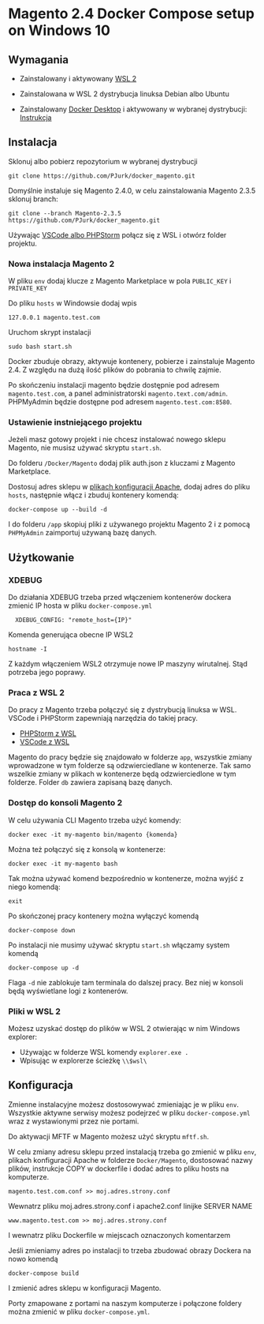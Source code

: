 
# Magento 2.4 Docker Compose setup on Windows 10

## Wymagania

* Zainstalowany i aktywowany [WSL 2](https://docs.microsoft.com/en-us/windows/wsl/install-win10#update-to-wsl-2 "Instrukcja instalacji WSL 2")

* Zainstalowana w WSL 2 dystrybucja linuksa Debian albo Ubuntu

* Zainstalowany [Docker Desktop](https://hub.docker.com/editions/community/docker-ce-desktop-windows "Docker Desktop") i aktywowany w wybranej dystrybucji: [Instrukcja](https://docs.docker.com/docker-for-windows/wsl/ "Instrukcja aktywacji")

## Instalacja

Sklonuj albo pobierz repozytorium w wybranej dystrybucji

    git clone https://github.com/PJurk/docker_magento.git

Domyślnie instaluje się Magento 2.4.0, w celu zainstalowania Magento 2.3.5 sklonuj branch:

    git clone --branch Magento-2.3.5 https://github.com/PJurk/docker_magento.git

Używając [VSCode albo PHPStorm](#Użytkowanie) połącz się z WSL i otwórz folder projektu.

### Nowa instalacja Magento 2

W pliku `env` dodaj klucze z Magento Marketplace w pola `PUBLIC_KEY` i `PRIVATE_KEY`

Do pliku `hosts` w Windowsie dodaj wpis

    127.0.0.1 magento.test.com

Uruchom skrypt instalacji

    sudo bash start.sh

Docker zbuduje obrazy, aktywuje kontenery, pobierze i zainstaluje Magento 2.4. Z względu na dużą ilość plików do pobrania to chwilę zajmie.

Po skończeniu instalacji magento będzie dostępnie pod adresem `magento.test.com`, a panel administratorski `magento.text.com/admin`.
PHPMyAdmin będzie dostępne pod adresem `magento.test.com:8580`.

### Ustawienie instniejącego projektu

Jeżeli masz gotowy projekt i nie chcesz instalować nowego sklepu Magento, nie musisz używać skryptu `start.sh`.

Do folderu `/Docker/Magento` dodaj plik auth.json z kluczami z Magento Marketplace.

Dostosuj adres sklepu w [plikach konfiguracji Apache](#konfiguracja), dodaj adres do pliku `hosts`, następnie włącz i zbuduj kontenery komendą:

    docker-compose up --build -d

I do folderu `/app` skopiuj pliki z używanego projektu Magento 2 i z pomocą `PHPMyAdmin` zaimportuj używaną bazę danych.

## Użytkowanie

### XDEBUG

Do działania XDEBUG trzeba przed włączeniem kontenerów dockera zmienić IP hosta w pliku `docker-compose.yml`

      XDEBUG_CONFIG: "remote_host={IP}" 

Komenda generująca obecne IP WSL2

    hostname -I 

Z każdym włączeniem WSL2 otrzymuje nowe IP
maszyny wirutalnej. Stąd potrzeba jego poprawy.

### Praca z WSL 2

Do pracy z Magento trzeba połączyć się z dystrybucją linuksa w WSL. VSCode i PHPStorm zapewniają narzędzia do takiej pracy.

* [PHPStorm z WSL](https://blog.jetbrains.com/phpstorm/2020/06/phpstorm-2020-1-2-is-released/ "Instrukcja połączenia z WSL w PHPStorm")
* [VSCode z WSL](https://code.visualstudio.com/docs/remote/wsl-tutorial "Instrukcja połączenia z WSL w VSCode")

Magento do pracy będzie się znajdowało w folderze `app`, wszystkie zmiany wprowadzone w tym folderze są odzwierciedlane w kontenerze. Tak samo wszelkie zmiany w plikach w kontenerze będą odzwierciedlone w tym folderze.
Folder `db` zawiera zapisaną bazę danych.

### Dostęp do konsoli Magento 2

W celu używania CLI Magento trzeba użyć komendy:

    docker exec -it my-magento bin/magento {komenda}

Można też połączyć się z konsolą w kontenerze:
    
    docker exec -it my-magento bash

Tak można używać komend bezpośrednio w kontenerze, można wyjść z niego komendą:
    
    exit

Po skończonej pracy kontenery można wyłączyć komendą

    docker-compose down
    
 
Po instalacji nie musimy używać skryptu `start.sh` włączamy system komendą 
    
    docker-compose up -d

Flaga `-d` nie zablokuje tam terminala do dalszej pracy. Bez niej w konsoli będą wyświetlane logi z kontenerów.

### Pliki w WSL 2

Możesz uzyskać dostęp do plików w WSL 2 otwierając w nim Windows explorer:

* Używając w folderze WSL komendy `explorer.exe .`
* Wpisując w explorerze ścieżkę `\\$wsl\`

## Konfiguracja

Zmienne instalacyjne możesz dostosowywać zmieniając je w pliku `env`.
Wszystkie aktywne serwisy możesz podejrzeć w pliku `docker-compose.yml` wraz z wystawionymi przez nie portami.

Do aktywacji MFTF w Magento możesz użyć skryptu `mftf.sh`.

W celu zmiany adresu sklepu przed instalacją trzeba go zmienić w pliku `env`, plikach konfiguracji Apache w folderze `Docker/Magento`, dostosować nazwy plików, instrukcje COPY w dockerfile i dodać adres to pliku hosts na komputerze.

    magento.test.com.conf >> moj.adres.strony.conf

Wewnatrz pliku  moj.adres.strony.conf i apache2.conf linijke SERVER NAME

    www.magento.test.com >> moj.adres.strony.conf

I wewnatrz pliku Dockerfile w miejscach oznaczonych komentarzem

Jeśli zmieniamy adres po instalacji to trzeba zbudować obrazy Dockera na nowo komendą
    
    docker-compose build
    
I zmienić adres sklepu w konfiguracji Magento.

Porty zmapowane z portami na naszym komputerze i połączone foldery można zmienić w pliku `docker-compose.yml`.
